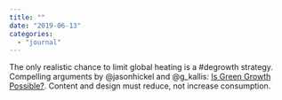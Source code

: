 ```yaml
---
title: ""
date: "2019-06-13"
categories: 
  - "journal"
---
```


The only realistic chance to limit global heating is a #degrowth strategy. Compelling arguments by @jasonhickel and @g\_kallis: [Is Green Growth Possible?](https://www.tandfonline.com/doi/abs/10.1080/13563467.2019.1598964). Content and design must reduce, not increase consumption.
